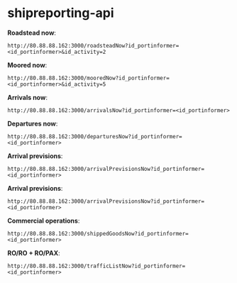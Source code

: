 # shipreporting-api

__Roadstead now__:
```
http://80.88.88.162:3000/roadsteadNow?id_portinformer=<id_portinformer>&id_activity=2
```

__Moored now__:
```
http://80.88.88.162:3000/mooredNow?id_portinformer=<id_portinformer>&id_activity=5
```

__Arrivals now__:
```
http://80.88.88.162:3000/arrivalsNow?id_portinformer=<id_portinformer>
```

__Departures now__:
```
http://80.88.88.162:3000/departuresNow?id_portinformer=<id_portinformer>
```

__Arrival previsions__:
```
http://80.88.88.162:3000/arrivalPrevisionsNow?id_portinformer=<id_portinformer>
``` 

__Arrival previsions__:
```
http://80.88.88.162:3000/arrivalPrevisionsNow?id_portinformer=<id_portinformer>
```

__Commercial operations__:
```
http://80.88.88.162:3000/shippedGoodsNow?id_portinformer=<id_portinformer>
```

__RO/RO + RO/PAX__:
```
http://80.88.88.162:3000/trafficListNow?id_portinformer=<id_portinformer>
```